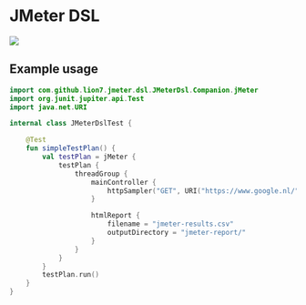 # JMeter DSL

[![](https://jitpack.io/v/lion7/jmeter-dsl.svg)](https://jitpack.io/#lion7/jmeter-dsl)

## Example usage

```kotlin
import com.github.lion7.jmeter.dsl.JMeterDsl.Companion.jMeter
import org.junit.jupiter.api.Test
import java.net.URI

internal class JMeterDslTest {

    @Test
    fun simpleTestPlan() {
        val testPlan = jMeter {
            testPlan {
                threadGroup {
                    mainController {
                        httpSampler("GET", URI("https://www.google.nl/"))
                    }

                    htmlReport {
                        filename = "jmeter-results.csv"
                        outputDirectory = "jmeter-report/"
                    }
                }
            }
        }
        testPlan.run()
    }
}
```
